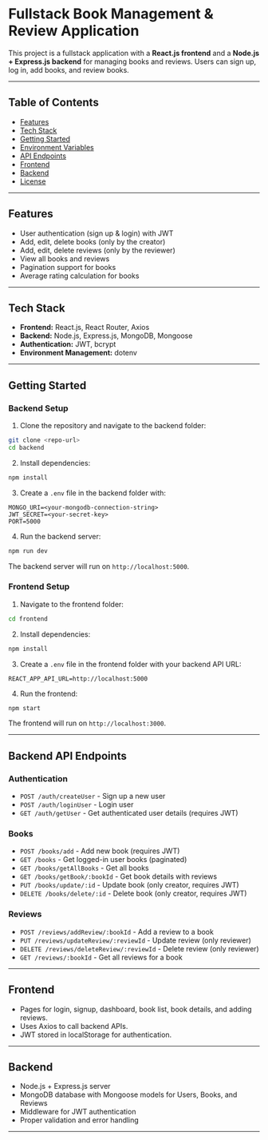 # Fullstack Book Management & Review Application

This project is a fullstack application with a **React.js frontend** and a **Node.js + Express.js backend** for managing books and reviews. Users can sign up, log in, add books, and review books.

---

## Table of Contents

- [Features](#features)  
- [Tech Stack](#tech-stack)  
- [Getting Started](#getting-started)  
- [Environment Variables](#environment-variables)  
- [API Endpoints](#api-endpoints)  
- [Frontend](#frontend)  
- [Backend](#backend)  
- [License](#license)

---

## Features

- User authentication (sign up & login) with JWT
- Add, edit, delete books (only by the creator)
- Add, edit, delete reviews (only by the reviewer)
- View all books and reviews
- Pagination support for books
- Average rating calculation for books

---

## Tech Stack

- **Frontend:** React.js, React Router, Axios
- **Backend:** Node.js, Express.js, MongoDB, Mongoose
- **Authentication:** JWT, bcrypt
- **Environment Management:** dotenv

---

## Getting Started

### Backend Setup

1. Clone the repository and navigate to the backend folder:

```bash
git clone <repo-url>
cd backend
```

2. Install dependencies:

```bash
npm install
```

3. Create a `.env` file in the backend folder with:

```env
MONGO_URI=<your-mongodb-connection-string>
JWT_SECRET=<your-secret-key>
PORT=5000
```

4. Run the backend server:

```bash
npm run dev
```

The backend server will run on `http://localhost:5000`.

### Frontend Setup

1. Navigate to the frontend folder:

```bash
cd frontend
```

2. Install dependencies:

```bash
npm install
```

3. Create a `.env` file in the frontend folder with your backend API URL:

```env
REACT_APP_API_URL=http://localhost:5000
```

4. Run the frontend:

```bash
npm start
```

The frontend will run on `http://localhost:3000`.

---

## Backend API Endpoints

### Authentication

- `POST /auth/createUser` - Sign up a new user
- `POST /auth/loginUser` - Login user
- `GET /auth/getUser` - Get authenticated user details (requires JWT)

### Books

- `POST /books/add` - Add new book (requires JWT)
- `GET /books` - Get logged-in user books (paginated)
- `GET /books/getAllBooks` - Get all books
- `GET /books/getBook/:bookId` - Get book details with reviews
- `PUT /books/update/:id` - Update book (only creator, requires JWT)
- `DELETE /books/delete/:id` - Delete book (only creator, requires JWT)

### Reviews

- `POST /reviews/addReview/:bookId` - Add a review to a book
- `PUT /reviews/updateReview/:reviewId` - Update review (only reviewer)
- `DELETE /reviews/deleteReview/:reviewId` - Delete review (only reviewer)
- `GET /reviews/:bookId` - Get all reviews for a book

---

## Frontend

- Pages for login, signup, dashboard, book list, book details, and adding reviews.
- Uses Axios to call backend APIs.
- JWT stored in localStorage for authentication.

---

## Backend

- Node.js + Express.js server
- MongoDB database with Mongoose models for Users, Books, and Reviews
- Middleware for JWT authentication
- Proper validation and error handling

---